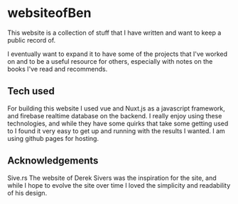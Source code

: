 # websiteofBen

This website is a collection of stuff that I have written and want to keep a public record of. 

I eventually want to expand it to have some of the projects that I've worked on and to be a useful resource for others, especially with notes on the books I've read and recommends. 

## Tech used

For building this website I used vue and Nuxt.js as a javascript framework, and firebase realtime database on the backend. I really enjoy using these technologies, and while they have some quirks that take some getting used to I found it very easy to get up and running with the results I wanted. I am using github pages for hosting. 
## Acknowledgements

Sive.rs The website of Derek Sivers was the inspiration for the site, and while I hope to evolve the site over time I loved the simplicity and readability of his design. 